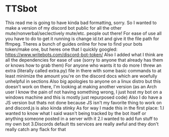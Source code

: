 # TTSbot
This read me is going to have kinda bad formatting, sorry. So I wanted to make a version of my discord bot public for all the other mute/nonverbal/seclectively mute/etc. people out there! For ease of use all you have to do to get it running is change id.txt and give it the file path for ffmpeg.
Theres a bunch of guides online for how to find your bots token/make one, but heres one that I quickly googled: https://www.writebots.com/discord-bot-token/
Also I added what I think are all the dependencies for ease of use (sorry to anyone that already has them or knows how to grab them)
For anyone who wants it to do more I threw an extra (literally called extra.py) file in there with some basic commands to at least minimize the amount you're on the discord docs which are woefully unhelpful in sections
Also big apologies to anyone on a linux distro but this doesn't work on there, I'm looking at making another version (as an Arch user I know the pain of not having something wrong, I just host my bot on a windows machine and this is mostly just repurposed code)
Also I do have a JS version but thats not done because JS isn't my favorite thing to work on and discord.js is also kinda stinky
As for way I made this in the first place:
1.I wanted to know what I said wasn't being tracked by the bot itself or anything someone posted in a server with it
2.I wanted to add fun stuff to my own bot
3.Discords default tts services are really awful and they don't really catch any flack for that

